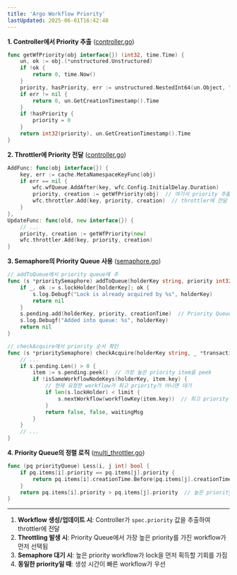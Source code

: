 ```yaml
---
title: 'Argo Workflow Priority'
lastUpdated: 2025-06-01T16:42:48
---
```


**1. Controller에서 Priority 추출** ([controller.go](https://github.com/argoproj/argo-workflows/blob/44f9ea7fed2266321f1e16bff5dcb06a7cd80523/workflow/controller/controller.go#L820))

```go
func getWfPriority(obj interface{}) (int32, time.Time) {
    un, ok := obj.(*unstructured.Unstructured)
    if !ok {
        return 0, time.Now()
    }
    priority, hasPriority, err := unstructured.NestedInt64(un.Object, "spec", "priority")
    if err != nil {
        return 0, un.GetCreationTimestamp().Time
    }
    if !hasPriority {
        priority = 0
    }
    return int32(priority), un.GetCreationTimestamp().Time
}
```

**2. Throttler에 Priority 전달** ([controller.go](https://github.com/argoproj/argo-workflows/blob/44f9ea7fed2266321f1e16bff5dcb06a7cd80523/workflow/controller/controller.go#L911))

```go
AddFunc: func(obj interface{}) {
    key, err := cache.MetaNamespaceKeyFunc(obj)
    if err == nil {
        wfc.wfQueue.AddAfter(key, wfc.Config.InitialDelay.Duration)
        priority, creation := getWfPriority(obj)  // 여기서 priority 추출
        wfc.throttler.Add(key, priority, creation)  // throttler에 전달
    }
},
UpdateFunc: func(old, new interface{}) {
    // ...
    priority, creation := getWfPriority(new)
    wfc.throttler.Add(key, priority, creation)
}
```

**3. Semaphore의 Priority Queue 사용** ([semaphore.go](https://github.com/argoproj/argo-workflows/blob/44f9ea7fed2266321f1e16bff5dcb06a7cd80523/workflow/sync/semaphore.go#L146))

```go
// addToQueue에서 priority queue에 추
func (s *prioritySemaphore) addToQueue(holderKey string, priority int32, creationTime time.Time) error {
    if _, ok := s.lockHolder[holderKey]; ok {
        s.log.Debugf("Lock is already acquired by %s", holderKey)
        return nil
    }
    s.pending.add(holderKey, priority, creationTime)  // Priority Queue에 추가
    s.log.Debugf("Added into queue: %s", holderKey)
    return nil
}

// checkAcquire에서 priority 순서 확인
func (s *prioritySemaphore) checkAcquire(holderKey string, _ *transaction) (bool, bool, string) {
    // ...
    if s.pending.Len() > 0 {
        item := s.pending.peek()  // 가장 높은 priority item을 peek
        if !isSameWorkflowNodeKeys(holderKey, item.key) {
            // 현재 요청한 workflow가 최고 priority가 아니면 대기
            if len(s.lockHolder) < limit {
                s.nextWorkflow(workflowKey(item.key))  // 최고 priority workflow를 먼저 실행
            }
            return false, false, waitingMsg
        }
    }
    // ...
}
```

**4. Priority Queue의 정렬 로직** ([multi_throttler.go](https://github.com/argoproj/argo-workflows/blob/44f9ea7fed2266321f1e16bff5dcb06a7cd80523/workflow/sync/multi_throttler.go#L238))

```go
func (pq priorityQueue) Less(i, j int) bool {
    if pq.items[i].priority == pq.items[j].priority {
        return pq.items[i].creationTime.Before(pq.items[j].creationTime)  // 같은 priority면 생성시간 순
    }
    return pq.items[i].priority > pq.items[j].priority  // 높은 priority가 먼저
}
```

---

1. **Workflow 생성/업데이트 시**: Controller가 `spec.priority` 값을 추출하여 throttler에 전달
2. **Throttling 발생 시**: Priority Queue에서 가장 높은 priority를 가진 workflow가 먼저 선택됨
3. **Semaphore 대기 시**: 높은 priority workflow가 lock을 먼저 획득할 기회를 가짐
4. **동일한 priority일 때**: 생성 시간이 빠른 workflow가 우선
